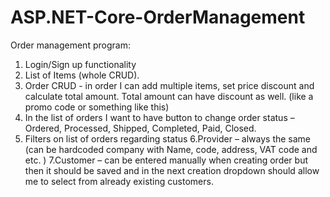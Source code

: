 # ASP.NET-Core-OrderManagement

Order management program:
1. Login/Sign up functionality
2. List of Items (whole CRUD).
3. Order CRUD - in order I can add multiple items, set price discount and calculate total amount. Total amount can have discount as well. (like a promo code or something like this)
4. In the list of orders I want to have button to change order status – Ordered, Processed, Shipped, Completed, Paid, Closed.
5. Filters on list of orders regarding status
6.Provider – always the same (can be hardcoded company with Name, code, address, VAT code and etc. )
7.Customer – can be entered manually when creating order but then it should be saved and in the next creation dropdown should allow me to select from already existing customers.
